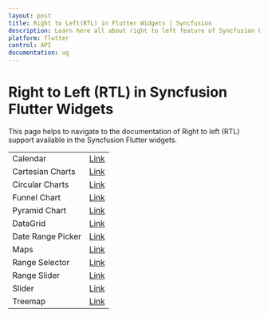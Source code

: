 ```yaml
---
layout: post
title: Right to Left(RTL) in Flutter Widgets | Syncfusion
description: Learn here all about right to left feature of Syncfusion Flutter Widgets and their reference links for each widget.
platform: flutter
control: API
documentation: ug
---
```


# Right to Left (RTL) in Syncfusion Flutter Widgets

This page helps to navigate to the documentation of Right to left (RTL) support available in the Syncfusion Flutter widgets.

<table>
	<tr>
        <td>
            Calendar
        </td>
        <td>
            <a href="https://help.syncfusion.com/flutter/calendar/right-to-left">Link</a>
        </td>
    </tr>
    <tr>
        <td>
            Cartesian Charts
        </td>
        <td>
            <a href="https://help.syncfusion.com/flutter/cartesian-charts/right-to-left">Link</a>
        </td>
    </tr>
    <tr>
        <td>
            Circular Charts
        </td>
        <td>
            <a href="https://help.syncfusion.com/flutter/circular-charts/right-to-left">Link</a>
        </td>
    </tr>
    <tr>
        <td>
           Funnel Chart
        </td>
        <td>
            <a href="https://help.syncfusion.com/flutter/funnel-chart/right-to-left">Link</a>
        </td>
    </tr>
    <tr>
        <td>
            Pyramid Chart
        </td>
        <td>
            <a href="https://help.syncfusion.com/flutter/pyramid-chart/right-to-left">Link</a>
        </td>
    </tr>
    <tr>
        <td>
            DataGrid
        </td>
        <td>
            <a href="https://help.syncfusion.com/flutter/datagrid/right-to-left">Link</a>
        </td>
    </tr>
    <tr>
        <td>
          Date Range Picker
        </td>
       <td>
           <a href="https://help.syncfusion.com/flutter/daterangepicker/right-to-left">Link</a>
      </td>
    </tr>
    <tr>
        <td>
            Maps
        </td>
        <td>
            <a href="https://help.syncfusion.com/flutter/maps/right-to-left">Link</a>
        </td>
    </tr>
	<tr>
        <td>
            Range Selector
        </td>
        <td>
            <a href="https://help.syncfusion.com/flutter/range-selector/right-to-left">Link</a>
        </td>
    </tr>
    <tr>
        <td>
            Range Slider
        </td>
        <td>
            <a href="https://help.syncfusion.com/flutter/range-slider/right-to-left">Link</a>
        </td>
    </tr>
    <tr>
        <td>
            Slider
        </td>
        <td>
            <a href="https://help.syncfusion.com/flutter/slider/right-to-left">Link</a>
        </td>
    </tr>
    <tr>
        <td>
            Treemap
        </td>
        <td>
            <a href="https://help.syncfusion.com/flutter/treemap/right-to-left">Link</a>
        </td>
    </tr>
</table>
